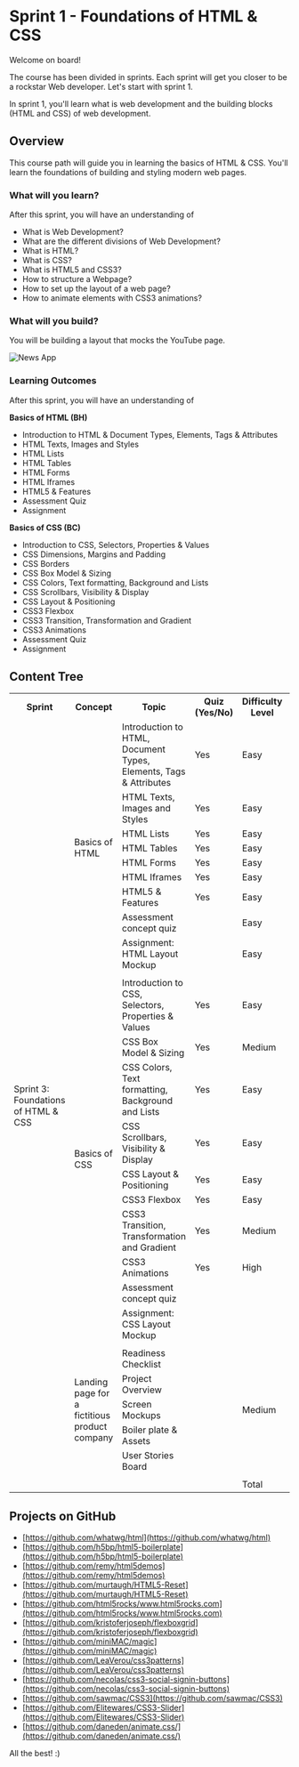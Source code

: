 # Sprint 1 - Foundations of HTML & CSS

Welcome on board!

The course has been divided in sprints. Each sprint will get you closer to be a rockstar Web developer. Let's start with sprint 1.

In sprint 1, you'll learn what is web development and the building blocks (HTML and CSS) of web development.

## Overview

This course path will guide you in learning the basics of HTML & CSS. You'll learn the foundations of building and styling modern web pages.

### What will you learn?

After this sprint, you will have an understanding of

- What is Web Development?
- What are the different divisions of Web Development?
- What is HTML?
- What is CSS?
- What is HTML5 and CSS3?
- How to structure a Webpage?
- How to set up the layout of a web page?
- How to animate elements with CSS3 animations?

### What will you build?

You will be building a layout that mocks the YouTube page.

![News App](news_aggregator/news_aggregator_ui.png)

### Learning Outcomes

After this sprint, you will have an understanding of

**Basics of HTML (BH)**

- Introduction to HTML & Document Types, Elements, Tags & Attributes
- HTML Texts, Images and Styles
- HTML Lists
- HTML Tables
- HTML Forms
- HTML Iframes
- HTML5 & Features
- Assessment Quiz
- Assignment

**Basics of CSS (BC)**

- Introduction to CSS, Selectors, Properties & Values
- CSS Dimensions, Margins and Padding
- CSS Borders
- CSS Box Model & Sizing
- CSS Colors, Text formatting, Background and Lists
- CSS Scrollbars, Visibility & Display
- CSS Layout & Positioning
- CSS3 Flexbox
- CSS3 Transition, Transformation and Gradient
- CSS3 Animations
- Assessment Quiz
- Assignment

## Content Tree

<table>
<tr>
<th>Sprint</th>
<th>Concept</th>
<th>Topic</th>
<th>Quiz (Yes/No)</th>
<th>Difficulty Level</th>
<th>Estimated Time</th>
</tr>
<tr>
<td  rowspan="50">Sprint 3: Foundations of HTML & CSS</td>
<td  rowspan="10">Basics of HTML</td>
<td>Introduction to HTML, Document Types, Elements, Tags & Attributes</td>
<td>Yes</td>
<td>Easy</td>
<td>30 mins</td>
</tr>
<tr>
<td>HTML Texts, Images and Styles</td>
<td>Yes</td>
<td>Easy</td>
<td>30 mins</td>
</tr>
<tr>
<td>HTML Lists</td>
<td>Yes</td>
<td>Easy</td>
<td>30 mins</td>
</tr>
<tr>
<td>HTML Tables</td>
<td>Yes</td>
<td>Easy</td>
<td>1 hour</td>
</tr>
<tr>
<td>HTML Forms</td>
<td>Yes</td>
<td>Easy</td>
<td>1 hour</td>
</tr>
<tr>
<td>HTML Iframes</td>
<td>Yes</td>
<td>Easy</td>
<td>30 mins</td>
</tr>
<tr>
<td>HTML5 & Features</td>
<td>Yes</td>
<td>Easy</td>
<td>1 hours</td>
</tr>
<tr>
<td>Assessment concept quiz</td>
<td></td>
<td>Easy</td>
<td>30 mins</td>
</tr>
<tr>
<td>Assignment: HTML Layout Mockup</td>
<td></td>
<td>Easy</td>
<td>1 hour</td>
</tr>
<tr>
<td  colspan="5"></td>
</tr>
<tr>
<td  rowspan="10">Basics of CSS</td>
<td>Introduction to CSS, Selectors, Properties & Values</td>
<td>Yes</td>
<td>Easy</td>
<td>30 mins</td>
</tr>
<tr>
<td>CSS Box Model & Sizing</td>
<td>Yes</td>
<td>Medium</td>
<td>1 hour</td>
</tr>
<tr>
<td>CSS Colors, Text formatting, Background and Lists</td>
<td>Yes</td>
<td>Easy</td>
<td>30 mins</td>
</tr>
<tr>
<td>CSS Scrollbars, Visibility & Display</td>
<td>Yes</td>
<td>Easy</td>
<td>30 mins</td>
</tr>
<tr>
<td>CSS Layout & Positioning</td>
<td>Yes</td>
<td>Easy</td>
<td>1 hour</td>
</tr>
<tr>
<td>CSS3 Flexbox</td>
<td>Yes</td>
<td>Easy</td>
<td>2 hours</td>
</tr>
<tr>
<td>CSS3 Transition, Transformation and Gradient</td>
<td>Yes</td>
<td>Medium</td>
<td>1 hours</td>
</tr>
<tr>
<td>CSS3 Animations</td>
<td>Yes</td>
<td>High</td>
<td>1 hours</td>
</tr>
<tr>
<td>Assessment concept quiz</td>
<td></td>
<td></td>
<td>20 min</td>
</tr>
<tr>
<td>Assignment: CSS Layout Mockup</td>
<td></td>
<td></td>
<td>1 hour</td>
</tr>
<tr>
<td  colspan="5"></td>
</tr>
<tr>
<td  rowspan=5">Landing page for a fictitious product company</td>
<td>Readiness Checklist</td>
<td  rowspan="5"></td>
<td  rowspan="5">Medium</td>
<td  rowspan="5">8 hours</td>
</tr>
<tr>
<td>Project Overview</td>
</tr>
<tr>
<td>Screen Mockups</td>
</tr>
<tr>
<td>Boiler plate &amp; Assets</td>
</tr>
<tr>
<td>User Stories Board</td>
</tr>
<tr>
<td  colspan="5"></td>
</tr>
<tr>
<td  colspan="3"></td>
<td>Total</td>
<td>40 hours</td>
</tr>
</table>

## Projects on GitHub

- [https://github.com/whatwg/html](https://github.com/whatwg/html)
- [https://github.com/h5bp/html5-boilerplate](https://github.com/h5bp/html5-boilerplate)
- [https://github.com/remy/html5demos](https://github.com/remy/html5demos)
- [https://github.com/murtaugh/HTML5-Reset](https://github.com/murtaugh/HTML5-Reset)
- [https://github.com/html5rocks/www.html5rocks.com](https://github.com/html5rocks/www.html5rocks.com)
- [https://github.com/kristoferjoseph/flexboxgrid](https://github.com/kristoferjoseph/flexboxgrid)
- [https://github.com/miniMAC/magic](https://github.com/miniMAC/magic)
- [https://github.com/LeaVerou/css3patterns](https://github.com/LeaVerou/css3patterns)
- [https://github.com/necolas/css3-social-signin-buttons](https://github.com/necolas/css3-social-signin-buttons)
- [https://github.com/sawmac/CSS3](https://github.com/sawmac/CSS3)
- [https://github.com/Elitewares/CSS3-Slider](https://github.com/Elitewares/CSS3-Slider)
- [https://github.com/daneden/animate.css/](https://github.com/daneden/animate.css/)

All the best! :)
